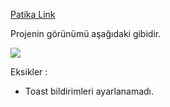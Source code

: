 [Patika Link](https://app.patika.dev/kajinski)

Projenin görünümü aşağıdaki gibidir.

![](/%C4%B0MG/Ekran%20g%C3%B6r%C3%BCnt%C3%BCs%C3%BC%202023-01-04%20203540.png)


Eksikler : 
-  Toast bildirimleri ayarlanamadı.
